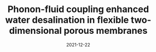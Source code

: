 ---
title: "Phonon-fluid coupling enhanced water desalination in flexible two-dimensional porous membranes"
authors: Yechan Noh, Narayana R Aluru
collection: publications
category: manuscripts
permalink: /publication/2021-12-22-phonon-fluid-desalination
date: 2021-12-22
venue: 'Nano Letters'
volume: 22
issue: 1
pages: 419-425
publisher: American Chemical Society
paperurl: 'https://pubs.acs.org/doi/10.1021/acs.nanolett.1c04356'
---